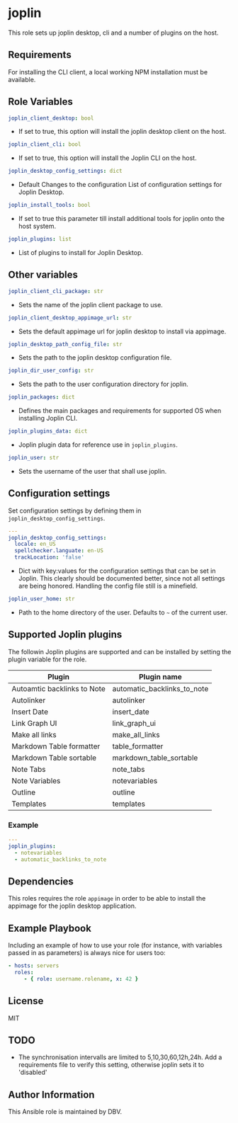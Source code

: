 # joplin

This role sets up joplin desktop, cli and a number of plugins on the host.

## Requirements

For installing the CLI client, a local working NPM installation must be available.

## Role Variables

```yaml
joplin_client_desktop: bool
```

* If set to true, this option will install the joplin desktop client on the host.

```yaml
joplin_client_cli: bool
```

* If set to true, this option will install the Joplin CLI on the host.

```yaml
joplin_desktop_config_settings: dict
```

* Default Changes to the configuration List of configuration settings for Joplin Desktop.

```yaml
joplin_install_tools: bool
```

* If set to true this parameter till install additional tools for joplin onto the host system.

```yaml
joplin_plugins: list
```

* List of plugins to install for Joplin Desktop.

## Other variables

```yaml
joplin_client_cli_package: str
```

* Sets the name of the joplin client package to use.

```yaml
joplin_client_desktop_appimage_url: str
```

* Sets the default appimage url for joplin desktop to install via appimage.

```yaml
joplin_desktop_path_config_file: str
```

* Sets the path to the joplin desktop configuration file.

```yaml
joplin_dir_user_config: str
```

* Sets the path to the user configuration directory for joplin.

```yaml
joplin_packages: dict
```

* Defines the main packages and requirements for supported OS when installing Joplin CLI.

```yaml
joplin_plugins_data: dict
```

* Joplin plugin data for reference use in `joplin_plugins`.

```yaml
joplin_user: str
```

* Sets the username of the user that shall use joplin.

## Configuration settings

Set configuration settings by defining them in `joplin_desktop_config_settings`.

```yaml
---
joplin_desktop_config_settings:
  locale: en_US
  spellchecker.languate: en-US
  trackLocation: 'false'
```

* Dict with key:values for the configuration settings that can be set in Joplin.
  This clearly should be documented better, since not all settings are being honored.
  Handling the config file still is a minefield.

```yaml
joplin_user_home: str
```

* Path to the home directory of the user. Defaults to `~` of the current user.

## Supported Joplin plugins

The followin Joplin plugins are supported and can be installed by setting the plugin variable for the role.

Plugin | Plugin name
--- | ---
Autoamtic backlinks to Note | automatic_backlinks_to_note
Autolinker | autolinker
Insert Date | insert_date
Link Graph UI | link_graph_ui
Make all links| make_all_links
Markdown Table formatter | table_formatter
Markdown Table sortable| markdown_table_sortable
Note Tabs | note_tabs
Note Variables | notevariables
Outline | outline
Templates | templates

### Example

```yaml
---
joplin_plugins:
  - notevariables
  - automatic_backlinks_to_note
```

## Dependencies

This roles requires the role `appimage` in order to be able to install the appimage for the joplin desktop application.

## Example Playbook

Including an example of how to use your role (for instance, with variables passed in as parameters) is always nice for users too:

```yaml
- hosts: servers
  roles:
     - { role: username.rolename, x: 42 }
```

## License

MIT

## TODO

* The synchronisation intervalls are limited to 5,10,30,60,12h,24h. Add a requirements file to verify this setting, otherwise joplin sets it to 'disabled'

## Author Information

This Ansible role is maintained by DBV.

